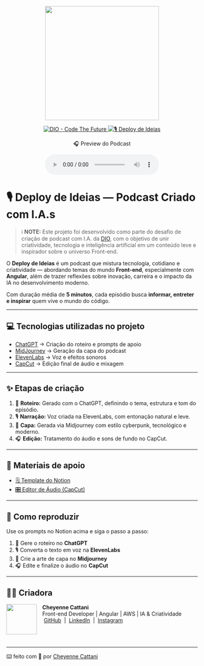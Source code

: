 <p align="center">
<img 
    src="./design/capa-podscast.png"
    width="300"
/>
</p>

<p align="center">
<a href="https://dio.me/">
    <img 
        src="https://img.shields.io/badge/DIO-Code_The_Future-28DA77?logo=youtube" 
        alt="DIO - Code The Future">
</a>
<a href="https://dio.me/">
<img 
    src="https://img.shields.io/badge/🎙️_DEPLOY_DE_IDEIAS-6C63FF" 
    alt="🎙️ Deploy de Ideias">
</a>
</p>

<p align="center">
    🎧 Preview do Podcast
</p>

<div align="center">
    <audio src="audio/deploy_de_ideias.mp3" controls title="Deploy de Ideias Podcast"></audio>
</div>

# 🎙️ Deploy de Ideias — Podcast Criado com I.A.s

> ℹ️ **NOTE:** Este projeto foi desenvolvido como parte do desafio de criação de podcast com I.A. da [DIO](https://dio.me), com o objetivo de unir criatividade, tecnologia e inteligência artificial em um conteúdo leve e inspirador sobre o universo Front-end.

O **Deploy de Ideias** é um podcast que mistura tecnologia, cotidiano e criatividade — abordando temas do mundo **Front-end**, especialmente com **Angular**, além de trazer reflexões sobre inovação, carreira e o impacto da IA no desenvolvimento moderno.  

Com duração média de **5 minutos**, cada episódio busca **informar, entreter e inspirar** quem vive o mundo do código.  

---

## 💻 Tecnologias utilizadas no projeto

- [ChatGPT](https://chat.openai.com/) → Criação do roteiro e prompts de apoio  
- [MidJourney](https://www.midjourney.com/app/) → Geração da capa do podcast  
- [ElevenLabs](https://beta.elevenlabs.io/) → Voz e efeitos sonoros  
- [CapCut](https://www.capcut.com/pt-br/) → Edição final de áudio e mixagem  

---

## ✨ Etapas de criação

1. 🧠 **Roteiro:** Gerado com o ChatGPT, definindo o tema, estrutura e tom do episódio.  
2. 🎙️ **Narração:** Voz criada na ElevenLabs, com entonação natural e leve.  
3. 🎨 **Capa:** Gerada via Midjourney com estilo cyberpunk, tecnológico e moderno.  
4. 🎧 **Edição:** Tratamento do áudio e sons de fundo no CapCut.  

---

## 🧩 Materiais de apoio

- [🗒️ Template do Notion](https://www.notion.so/DIP-Deploy-de-Ideias-PODCAST-2925885e3816816cbd0ae1e14a3b84e5?source=copy_link)  
- [🎛️ Editor de Áudio (CapCut)](https://www.capcut.com/editor)  

---

## 🚀 Como reproduzir

Use os prompts no Notion acima e siga o passo a passo:

1. 🧾 Gere o roteiro no **ChatGPT**  
2. 🎙️ Converta o texto em voz na **ElevenLabs**  
3. 🎨 Crie a arte de capa no **Midjourney**  
4. 🎧 Edite e finalize o áudio no **CapCut**

---

## 👩‍💻 Criadora

<p>
    <img 
      align=left 
      margin=10 
      width=80 
      src="https://avatars.githubusercontent.com/u/00000000?v=4"
    />
    <p>&nbsp;&nbsp;&nbsp;<strong>Cheyenne Cattani</strong><br>
    &nbsp;&nbsp;&nbsp;Front-end Developer | Angular | AWS | IA & Criatividade<br>
    &nbsp;&nbsp;&nbsp;
    <a href="https://github.com/ccattani">GitHub</a>
    &nbsp;|&nbsp;
    <a href="https://www.linkedin.com/in/cheyenne-cattani/">LinkedIn</a>
    &nbsp;|&nbsp;
    <a href="https://www.instagram.com/cheyennecattani/">Instagram</a>
    </p>
</p>
<br/><br/>

---

⌨️ feito com 💜 por [Cheyenne Cattani](https://github.com/ccattani)
